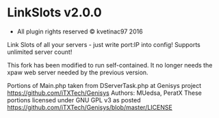 LinkSlots v2.0.0
===================================
- All plugin rights reserved © kvetinac97 2016

Link Slots of all your servers - just write port:IP into config!
Supports unlimited server count!

This fork has been modified to run self-contained. It no longer needs the xpaw web server needed by the previous version.

Portions of Main.php taken from DServerTask.php at Genisys project https://github.com/iTXTech/Genisys
Authors: MUedsa, PeratX
These portions licensed under GNU GPL v3 as posted https://github.com/iTXTech/Genisys/blob/master/LICENSE

